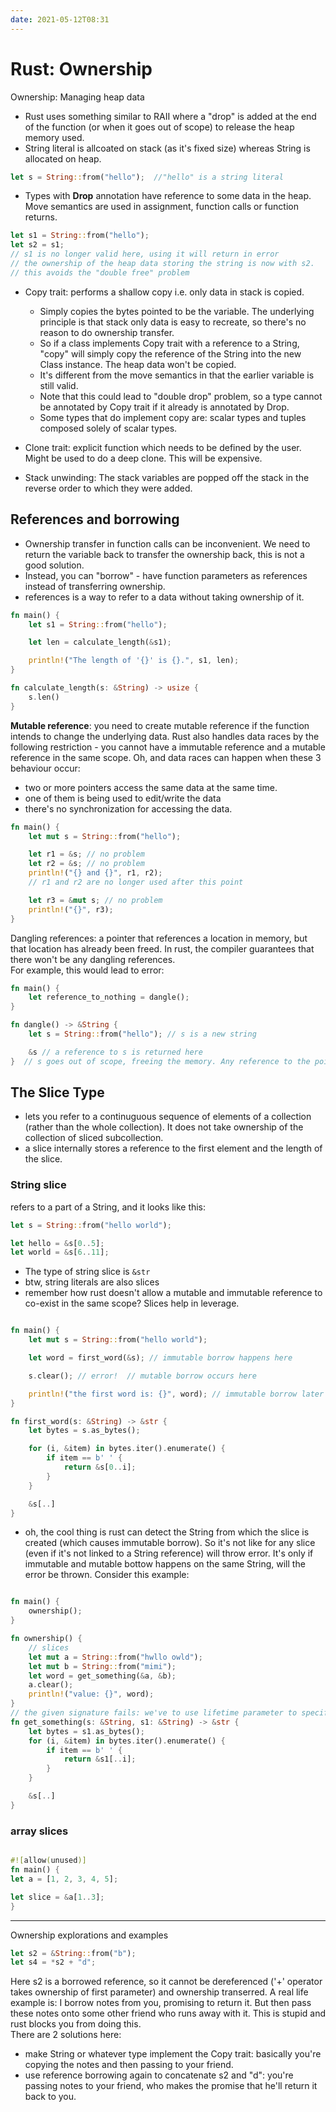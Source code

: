 ```yaml
---
date: 2021-05-12T08:31
---
```


# Rust: Ownership

Ownership: Managing heap data  
- Rust uses something similar to RAII where a "drop" is added at the end of the function (or when it goes out of scope) to release the heap memory used.
- String literal is allcoated on stack (as it's fixed size) whereas String is allocated on heap.
```rust
let s = String::from("hello");  //"hello" is a string literal
```
- Types with **Drop** annotation have reference to some data in the heap. Move semantics are used in assignment, function calls or function returns.
```rust
let s1 = String::from("hello");
let s2 = s1;
// s1 is no longer valid here, using it will return in error
// the ownership of the heap data storing the string is now with s2.
// this avoids the "double free" problem
```

- Copy trait: performs a shallow copy i.e. only data in stack is copied.
  - Simply copies the bytes pointed to be the variable. The underlying principle is that stack only data is easy to recreate, so there's no reason to do ownership transfer.
  - So if a class implements Copy trait with a reference to a String, "copy" will simply copy the reference of the String into the new Class instance. The heap data won't be copied.
  - It's different from the move semantics in that the earlier variable is still valid.
  - Note that this could lead to "double drop" problem, so a type cannot be annotated by Copy trait if it already is annotated by Drop.
  - Some types that do implement copy are: scalar types and tuples composed solely of scalar types.

- Clone trait: explicit function which needs to be defined by the user. Might be used to do a deep clone. This will be expensive.

- Stack unwinding: The stack variables are popped off the stack in the reverse order to which they were added.


## References and borrowing

- Ownership transfer in function calls can be inconvenient. We need to return the variable back to transfer the ownership back, this is not a good solution.  
- Instead, you can "borrow" - have function parameters as references instead of transferring ownership.
- references is a way to refer to a data without taking ownership of it.

```rust
fn main() {
    let s1 = String::from("hello");

    let len = calculate_length(&s1);

    println!("The length of '{}' is {}.", s1, len);
}

fn calculate_length(s: &String) -> usize {
    s.len()
}
```

**Mutable reference**: you need to create mutable reference if the function intends to change the underlying data. Rust also handles data races by the following restriction - you cannot have a immutable reference and a mutable reference in the same scope. Oh, and data races can happen when these 3 behaviour occur:
- two or more pointers access the same data at the same time.
- one of them is being used to edit/write the data
- there's no synchronization for accessing the data.


```rust
fn main() {
    let mut s = String::from("hello");

    let r1 = &s; // no problem
    let r2 = &s; // no problem
    println!("{} and {}", r1, r2);
    // r1 and r2 are no longer used after this point

    let r3 = &mut s; // no problem
    println!("{}", r3);
}

```

Dangling references: a pointer that references a location in memory, but that location has already been freed. In rust, the compiler guarantees that there won't be any dangling references.  
For example, this would lead to error:

```rust
fn main() {
    let reference_to_nothing = dangle();
}

fn dangle() -> &String {
    let s = String::from("hello"); // s is a new string

    &s // a reference to s is returned here
}  // s goes out of scope, freeing the memory. Any reference to the pointer returned here will lead to dangling pointer error. DANGER!
```


## The Slice Type
- lets you refer to a continuguous sequence of elements of a collection (rather than the whole collection). It does not take ownership of the collection of sliced subcollection.
- a slice internally stores a reference to the first element and the length of the slice.

### String slice
refers to a part of a String, and it looks like this:
```rust
let s = String::from("hello world");

let hello = &s[0..5];
let world = &s[6..11];
```
- The type of string slice is `&str`
- btw, string literals are also slices
- remember how rust doesn't allow a mutable and immutable reference to co-exist in the same scope? Slices help in leverage.
```rust

fn main() {
    let mut s = String::from("hello world");

    let word = first_word(&s); // immutable borrow happens here 

    s.clear(); // error!  // mutable borrow occurs here

    println!("the first word is: {}", word); // immutable borrow later used here
}

fn first_word(s: &String) -> &str {
    let bytes = s.as_bytes();

    for (i, &item) in bytes.iter().enumerate() {
        if item == b' ' {
            return &s[0..i];
        }
    }

    &s[..]
}
```
- oh, the cool thing is rust can detect the String from which the slice is created (which causes immutable borrow). So it's not like for any slice (even if it's not linked to a String reference) will throw error. It's only if immutable and mutable bottow happens on the same String, will the error be thrown. Consider this example:

```rust

fn main() {
    ownership();
}

fn ownership() {
    // slices
    let mut a = String::from("hwllo owld");
    let mut b = String::from("mimi");
    let word = get_something(&a, &b);
    a.clear();
    println!("value: {}", word);
}
// the given signature fails: we've to use lifetime parameter to specify if the borrowed value returned is borrowed from s or s1. Right now, it's not clear.
fn get_something(s: &String, s1: &String) -> &str {  
    let bytes = s1.as_bytes();
    for (i, &item) in bytes.iter().enumerate() {
        if item == b' ' {
            return &s1[..i];
        }
    }

    &s[..]
}

```

### array slices

```rust

#![allow(unused)]
fn main() {
let a = [1, 2, 3, 4, 5];

let slice = &a[1..3];
}

```




--- 
Ownership explorations and examples

```rust
let s2 = &String::from("b");
let s4 = *s2 + "d";
```

Here s2 is a borrowed reference, so it cannot be dereferenced ('+' operator takes ownership of first parameter) and ownership transerred. A real life example is: I borrow notes from you, promising to return it. But then pass these notes onto some other friend who runs away with it. This is stupid and rust blocks you from doing this.   
There are 2 solutions here:
- make String or whatever type implement the Copy trait: basically you're copying the notes and then passing to your friend.
- use reference borrowing again to concatenate s2 and "d": you're passing notes to your friend, who makes the promise that he'll return it back to you.
